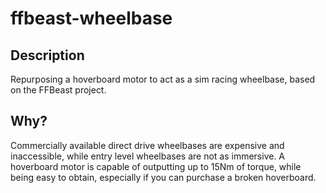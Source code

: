 # ffbeast-wheelbase

## Description
Repurposing a hoverboard motor to act as a sim racing wheelbase, based on the FFBeast project.

## Why?
Commercially available direct drive wheelbases are expensive and inaccessible, while entry level wheelbases are not as immersive. A hoverboard motor is capable of outputting up to 15Nm of torque, while being easy to obtain, especially if you can purchase a broken hoverboard.